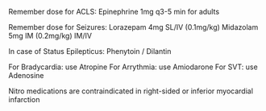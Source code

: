 Remember dose for ACLS:
      Epinephrine 1mg q3-5 min for adults

Remember dose for Seizures:
     Lorazepam 4mg SL/IV (0.1mg/kg)
     Midazolam 5mg IM (0.2mg/kg) IM/IV
  
In case of Status Epilepticus: Phenytoin / Dilantin

For Bradycardia: use Atropine
For Arrythmia: use Amiodarone
For SVT: use Adenosine

Nitro medications are contraindicated in right-sided or inferior myocardial infarction


